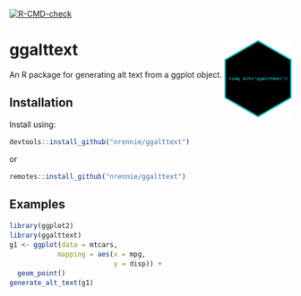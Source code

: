 <!-- badges: start -->
  [![R-CMD-check](https://github.com/nrennie/ggalttext/workflows/R-CMD-check/badge.svg)](https://github.com/nrennie/ggalttext/actions)
<!-- badges: end -->

# ggalttext <img src="man/figures/logo.png" align="right" width="120" />

An R package for generating alt text from a ggplot object.

## Installation

Install using:
``` r
devtools::install_github("nrennie/ggalttext")
```
or
``` r
remotes::install_github("nrennie/ggalttext")
```

## Examples

``` r
library(ggplot2)
library(ggalttext)
g1 <- ggplot(data = mtcars,
            mapping = aes(x = mpg,
                          y = disp)) +
  geom_point()
generate_alt_text(g1)
```
